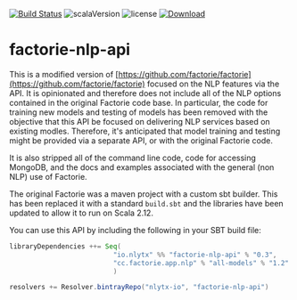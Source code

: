 [![Build Status](https://travis-ci.org/nlytx/factorie-nlp-api.svg?branch=master)](https://travis-ci.org/nlytx/factorie-nlp-api) ![scalaVersion](https://img.shields.io/badge/scala-2.12.4-blue.svg) ![license](https://img.shields.io/badge/license-Apache%202-blue.svg)  [ ![Download](https://api.bintray.com/packages/nlytx-io/factorie-nlp-api/factorie-nlp-api/images/download.svg?version=0.5.0) ](https://bintray.com/nlytx-io/factorie-nlp-api/factorie-nlp-api/0.5.0/link)

# factorie-nlp-api

This is a modified version of [https://github.com/factorie/factorie](https://github.com/factorie/factorie) focused on the NLP features via the API. It is opinionated and therefore does not include all of the NLP options contained in the original Factorie code base. In particular, the code for training new models and testing of models has been removed with the objective that this API be focused on delivering NLP services based on existing modles. Therefore, it's anticipated that model training and testing might be provided via a separate API, or with the original Factorie code.

It is also stripped all of the command line code, code for accessing MongoDB, and the docs and examples associated with the general (non NLP) use of Factorie.

The original Factorie was a maven project with a custom sbt builder. This has been replaced it with a standard ```build.sbt```
and the libraries have been updated to allow it to run on Scala 2.12.

You can use this API by including the following in your SBT build file:

```scala
libraryDependencies ++= Seq(
                          "io.nlytx" %% "factorie-nlp-api" % "0.3",
                          "cc.factorie.app.nlp" % "all-models" % "1.2"
                          )

resolvers += Resolver.bintrayRepo("nlytx-io", "factorie-nlp-api")
```
